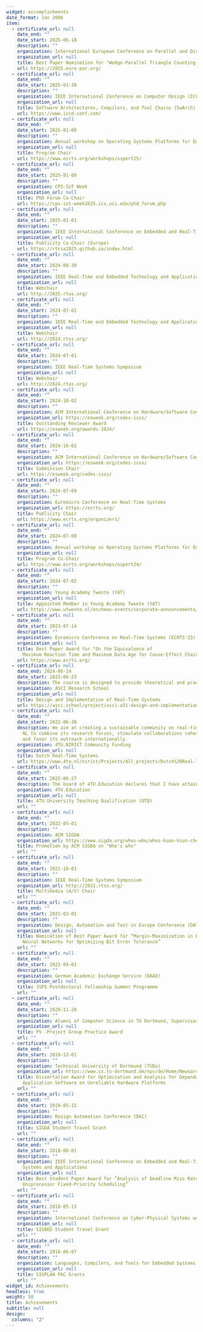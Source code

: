 ```yaml
---
widget: accomplishments
date_format: Jan 2006
item:
  - certificate_url: null
    date_end: ""
    date_start: 2025-06-18
    description: ""
    organization: International European Conference on Parallel and Distributed Computing
    organization_url: null
    title: Best Paper Nomination for "Wedge-Parallel Triangle Counting for GPUs"
    url: https://2025.euro-par.org/
  - certificate_url: null
    date_end: ""
    date_start: 2025-01-30
    description: ""
    organization: IEEE International Conference on Computer Design (ICCD)
    organization_url: null
    title: Software Architectures, Compilers, and Tool Chains (SwArch) Track Chair
    url: https://www.iccd-conf.com/
  - certificate_url: null
    date_end: ""
    date_start: 2025-01-08
    description: ""
    organization: Annual workshop on Operating Systems Platforms for Embedded Real-Time applications (OSPERT)
    organization_url: null
    title: Program Chair
    url: https://www.ecrts.org/workshops/ospert25/
  - certificate_url: null
    date_end: ""
    date_start: 2025-01-08
    description: ""
    organization: CPS-IoT Week
    organization_url: null
    title: PhD Forum Co-Chair
    url: https://cps-iot-week2025.ics.uci.edu/phd_forum.php
  - certificate_url: null
    date_end: ""
    date_start: 2025-01-01
    description: ""
    organization: IEEE International Conference on Embedded and Real-Time Computing Systems and Applications
    organization_url: null
    title: Publicity Co-Chair (Europe)
    url: https://rtcsa2025.github.io/index.html
  - certificate_url: null
    date_end: ""
    date_start: 2024-08-30
    description: ""
    organization: IEEE Real-Time and Embedded Technology and Applications Symposium (RTAS)
    organization_url: null
    title: Webchair
    url: http://2025.rtas.org/
  - certificate_url: null
    date_end: ""
    date_start: 2024-07-01
    description: ""
    organization: IEEE Real-Time and Embedded Technology and Applications Symposium (RTAS)
    organization_url: null
    title: Webchair
    url: http://2024.rtss.org/
  - certificate_url: null
    date_end: ""
    date_start: 2024-07-01
    description: ""
    organization: IEEE Real-Time Systems Symposium
    organization_url: null
    title: Webchair
    url: http://2024.rtas.org/    
  - certificate_url: null
    date_end: ""
    date_start: 2024-10-02
    description: ""
    organization: ACM International Conference on Hardware/Software Codesign and System Synthesis (CODES+ISSS)
    organization_url: https://esweek.org/codes-isss/
    title: Outstanding Reviewer Award
    url: https://esweek.org/awards-2024/
  - certificate_url: null
    date_end: ""
    date_start: 2024-10-02
    description: ""
    organization: ACM International Conference on Hardware/Software Codesign and System Synthesis (CODES+ISSS)
    organization_url: https://esweek.org/codes-isss/
    title: Submission Chair
    url: https://esweek.org/codes-isss/
  - certificate_url: null
    date_end: ""
    date_start: 2024-07-09
    description: ""
    organization: Euromicro Conference on Real-Time Systems
    organization_url: https://ecrts.org/
    title: Publicity Chair
    url: https://www.ecrts.org/organizers/
  - certificate_url: null
    date_end: ""
    date_start: 2024-07-08
    description: ""
    organization: Annual workshop on Operating Systems Platforms for Embedded Real-Time applications (OSPERT)
    organization_url: null
    title: Program Co-Chair
    url: https://www.ecrts.org/workshops/ospert24/
  - certificate_url: null
    date_end: ""
    date_start: 2024-07-02
    description: ""
    organization: Young Academy Twente (YAT)
    organization_url: null
    title: Appointed Member in Young Academy Twente (YAT)
    url: https://www.utwente.nl/en/news-events/corporate-announcements/2024/6/1591907/young-academy-twente-appoints-eleven-new-members-for-2025
  - certificate_url: null
    date_end: ""
    date_start: 2023-07-14
    description: ""
    organization: Euromicro Conference on Real-Time Systems (ECRTS'23)
    organization_url: null
    title: Best Paper Award for "On the Equivalence of
      Maximum Reaction Time and Maximum Data Age for Cause-Effect Chains"
    url: https://www.ecrts.org/
  - certificate_url: null
    date_end: 2024-06-14
    date_start: 2023-06-23
    description: The course is designed to provide theoretical and practical insights using a combination of lectures and hand-on labs in which attendees will learn to develop a real-time application on top of a widespread real-time operating system. Throughout the lectures and labs, the students will learn the relation between applications’ timing properties and the underlying system software components. Within the labs, the students will be guided to program a wearable device, e.g., smartwatch, and implement alternative scheduling strategies as well as low-level primitives, resulting in different timing behaviors.
    organization: ASCI Research School
    organization_url: null
    title: Design and Implementation of Real-Time Systems
    url: https://asci.school/project/asci-a31-design-and-implementation-of-real-time-systems-course/
  - certificate_url: null
    date_end: ""
    date_start: 2022-06-30
    description: We aim at creating a sustainable community on real-time systems in
      NL to combine its research forces, stimulate collaborations cohesively,
      and favor its outreach internationally.
    organization: 4TU.NIRICT Community Funding
    organization_url: null
    title: Dutch Real-Time Systems
    url: https://www.4tu.nl/nirict/Projects/All_projects/Dutch%20Real-Time%20Systems%20Community/
  - certificate_url: null
    date_end: ""
    date_start: 2022-06-27
    description: The board of 4TU.Education declares that I have attained the required level for the pedagogical competencies of the University Teaching Qualification.
    organization: 4TU.Education
    organization_url: null
    title: 4TU.University Teaching Qualification (UTQ)
    url: ""    
  - certificate_url: null
    date_end: ""
    date_start: 2022-05-01
    description: ""
    organization: ACM SIGDA
    organization_url: https://www.sigda.org/whos-who/whos-kuan-hsun-chen/
    title: Promotion by ACM SIGDA on "Who's who"
    url: ""
  - certificate_url: null
    date_end: ""
    date_start: 2021-10-01
    description: ""
    organization: IEEE Real-Time Systems Symposium
    organization_url: http://2021.rtss.org/
    title: Multimedia (A/V) Chair
    url: ""
  - certificate_url: null
    date_end: ""
    date_start: 2021-02-01
    description: ""
    organization: Design, Automation and Test in Europe Conference (DATE)
    organization_url: null
    title: Nomination of Best Paper Award for “Margin-Maximization in Binarized
      Neural Networks for Optimizing Bit Error Tolerance”
    url: ""
  - certificate_url: null
    date_end: ""
    date_start: 2021-04-01
    description: ""
    organization: German Academic Exchange Service (DAAD)
    organization_url: null
    title: JSPS Postdoctoral Fellowship Summer Programme
    url: ""
  - certificate_url: null
    date_end: ""
    date_start: 2020-11-20
    description: ""
    organization: Alumni of Computer Science in TU Dortmund, Supervisor
    organization_url: null
    title: P5 -Project Group Practice Award
    url: ""
  - certificate_url: null
    date_end: ""
    date_start: 2019-12-01
    description: ""
    organization: Technical University of Dortmund (TUDo)
    organization_url: https://www.cs.tu-dortmund.de/nps/de/Home/Newsarchiv/2019/index.html
    title: Dissertation Award for Optimization and Analysis for Dependable
      Application Software on Unreliable Hardware Platforms
    url: ""
  - certificate_url: null
    date_end: ""
    date_start: 2019-05-15
    description: ""
    organization: Design Automation Conference (DAC)
    organization_url: null
    title: SIGDA Student Travel Grant
    url: ""
  - certificate_url: null
    date_end: ""
    date_start: 2018-08-01
    description: ""
    organization: IEEE International Conference on Embedded and Real-Time Computing
      Systems and Applications
    organization_url: null
    title: Best Student Paper Award for “Analysis of Deadline Miss Rates for
      Uniprocessor Fixed-Priority Scheduling”
    url: ""
  - certificate_url: null
    date_end: ""
    date_start: 2018-05-15
    description: ""
    organization: International Conference on Cyber-Physical Systems week (CPSWEEK)
    organization_url: null
    title: SIGBED Student Travel Grant
    url: ""
  - certificate_url: null
    date_end: ""
    date_start: 2016-06-07
    description: ""
    organization: Languages, Compilers, and Tools for Embedded Systems (LCTES)
    organization_url: null
    title: SIGPLAN PAC Grants
    url: ""
widget_id: Achievements
headless: true
weight: 50
title: Achievements
subtitle: null
design:
  columns: "2"
---
```

